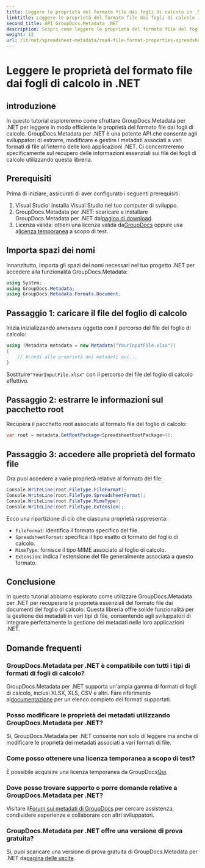 ```yaml
---
title: Leggere le proprietà del formato file dai fogli di calcolo in .NET
linktitle: Leggere le proprietà del formato file dai fogli di calcolo in .NET
second_title: API GroupDocs.Metadata .NET
description: Scopri come leggere le proprietà del formato file del foglio di calcolo utilizzando GroupDocs.Metadata per .NET. Accedi al formato file, al tipo MIME e altro ancora con semplici chiamate API.
weight: 12
url: /it/net/spreadsheet-metadata/read-file-format-properties-spreadsheets/
---
```


# Leggere le proprietà del formato file dai fogli di calcolo in .NET

## introduzione
In questo tutorial esploreremo come sfruttare GroupDocs.Metadata per .NET per leggere in modo efficiente le proprietà del formato file dai fogli di calcolo. GroupDocs.Metadata per .NET è una potente API che consente agli sviluppatori di estrarre, modificare e gestire i metadati associati a vari formati di file all'interno delle loro applicazioni .NET. Ci concentreremo specificamente sul recupero delle informazioni essenziali sui file dei fogli di calcolo utilizzando questa libreria.
## Prerequisiti
Prima di iniziare, assicurati di aver configurato i seguenti prerequisiti:
1. Visual Studio: installa Visual Studio nel tuo computer di sviluppo.
2.  GroupDocs.Metadata per .NET: scaricare e installare GroupDocs.Metadata per .NET dal[pagina di download](https://releases.groupdocs.com/metadata/net/).
3.  Licenza valida: ottieni una licenza valida da[GroupDocs](https://purchase.groupdocs.com/buy) oppure usa a[licenza temporanea](https://purchase.groupdocs.com/temporary-license/) a scopo di test.

## Importa spazi dei nomi
Innanzitutto, importa gli spazi dei nomi necessari nel tuo progetto .NET per accedere alla funzionalità GroupDocs.Metadata:
```csharp
using System;
using GroupDocs.Metadata;
using GroupDocs.Metadata.Formats.Document;
```
## Passaggio 1: caricare il file del foglio di calcolo
 Inizia inizializzando a`Metadata` oggetto con il percorso del file del foglio di calcolo:
```csharp
using (Metadata metadata = new Metadata("YourInputFile.xlsx"))
{
    // Accedi alle proprietà dei metadati qui...
}
```
 Sostituire`"YourInputFile.xlsx"` con il percorso del file del foglio di calcolo effettivo.
## Passaggio 2: estrarre le informazioni sul pacchetto root
Recupera il pacchetto root associato al formato file del foglio di calcolo:
```csharp
var root = metadata.GetRootPackage<SpreadsheetRootPackage>();
```
## Passaggio 3: accedere alle proprietà del formato file
Ora puoi accedere a varie proprietà relative al formato del file:
```csharp
Console.WriteLine(root.FileType.FileFormat);
Console.WriteLine(root.FileType.SpreadsheetFormat);
Console.WriteLine(root.FileType.MimeType);
Console.WriteLine(root.FileType.Extension);
```
Ecco una ripartizione di ciò che ciascuna proprietà rappresenta:
- `FileFormat`: identifica il formato specifico del file.
- `SpreadsheetFormat`: specifica il tipo esatto di formato del foglio di calcolo.
- `MimeType`: fornisce il tipo MIME associato al foglio di calcolo.
- `Extension`: indica l'estensione del file generalmente associata a questo formato.

## Conclusione
In questo tutorial abbiamo esplorato come utilizzare GroupDocs.Metadata per .NET per recuperare le proprietà essenziali del formato file dai documenti del foglio di calcolo. Questa libreria offre solide funzionalità per la gestione dei metadati in vari tipi di file, consentendo agli sviluppatori di integrare perfettamente la gestione dei metadati nelle loro applicazioni .NET.

## Domande frequenti
### GroupDocs.Metadata per .NET è compatibile con tutti i tipi di formati di fogli di calcolo?
 GroupDocs.Metadata per .NET supporta un'ampia gamma di formati di fogli di calcolo, inclusi XLSX, XLS, CSV e altri. Fare riferimento al[documentazione](https://tutorials.groupdocs.com/metadata/net/) per un elenco completo dei formati supportati.
### Posso modificare le proprietà dei metadati utilizzando GroupDocs.Metadata per .NET?
Sì, GroupDocs.Metadata per .NET consente non solo di leggere ma anche di modificare le proprietà dei metadati associati a vari formati di file.
### Come posso ottenere una licenza temporanea a scopo di test?
 È possibile acquisire una licenza temporanea da GroupDocs[Qui](https://purchase.groupdocs.com/temporary-license/).
### Dove posso trovare supporto o porre domande relative a GroupDocs.Metadata per .NET?
 Visitare il[Forum sui metadati di GroupDocs](https://forum.groupdocs.com/c/metadata/14) per cercare assistenza, condividere esperienze e collaborare con altri sviluppatori.
### GroupDocs.Metadata per .NET offre una versione di prova gratuita?
 Sì, puoi scaricare una versione di prova gratuita di GroupDocs.Metadata per .NET da[pagina delle uscite](https://releases.groupdocs.com/).